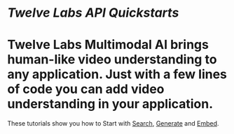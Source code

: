 # *Twelve Labs API Quickstarts*
# Twelve Labs Multimodal AI brings human-like video understanding to any application. Just with a few lines of code you can add video understanding in your application.

These tutorials show you how to Start with [Search](https://github.com/manish-tl/twelvelabs-cookbook/blob/main/quickstarts/TwelveLabs_Quickstart_Search.ipynb), [Generate](https://github.com/manish-tl/twelvelabs-cookbook/blob/main/quickstarts/TwelveLabs_Quickstart_Generate.ipynb) and [Embed](https://github.com/manish-tl/twelvelabs-cookbook/blob/main/quickstarts/TwelveLabs_Quickstart_Embeddings.ipynb).
